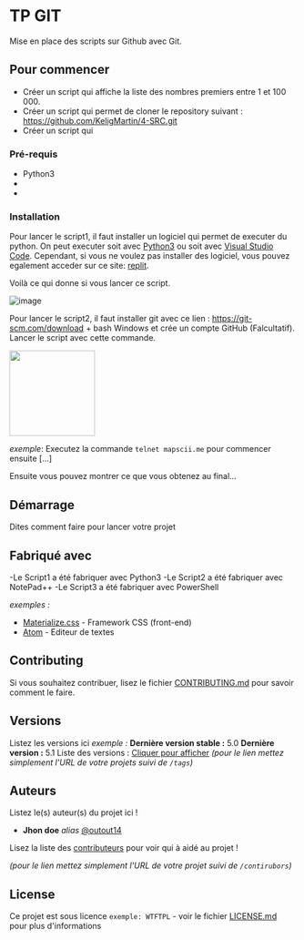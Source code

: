 # TP GIT

Mise en place des scripts sur Github avec Git. 

## Pour commencer

- Créer un script qui affiche la liste des nombres premiers entre 1 et 100 000. 
- Créer un script qui permet de cloner le repository suivant : https://github.com/KeligMartin/4-SRC.git
- Créer un script qui 

### Pré-requis

- Python3
- 
- 

### Installation

Pour lancer le script1, il faut installer un logiciel qui permet de executer du python. On peut executer soit avec [Python3](https://www.python.org/downloads/) ou soit avec [Visual Studio Code](https://code.visualstudio.com/). Cependant, si vous ne voulez pas installer des logiciel, vous pouvez egalement acceder sur ce site: [replit](https://replit.com/languages/python3).

Voilà ce qui donne si vous lancer ce script.

![image](https://user-images.githubusercontent.com/114408183/193044813-80b29502-200b-4821-8c31-62bd15fbcdb9.png)

Pour lancer le script2, il faut installer git avec ce lien : https://git-scm.com/download + bash Windows et crée un compte GitHub (Falcultatif). Lancer le script avec cette commande.

<img src= "https://user-images.githubusercontent.com/114408210/193049585-4693b31e-d35e-478c-97f3-11659603b43f.png" width="(520" height="150">


_exemple_: Executez la commande ``telnet mapscii.me`` pour commencer ensuite [...]


Ensuite vous pouvez montrer ce que vous obtenez au final...

## Démarrage

Dites comment faire pour lancer votre projet

## Fabriqué avec

-Le Script1 a été fabriquer avec Python3
-Le Script2 a été fabriquer avec NotePad++
-Le Script3 a été fabriquer avec PowerShell

_exemples :_
* [Materialize.css](http://materializecss.com) - Framework CSS (front-end)
* [Atom](https://atom.io/) - Editeur de textes

## Contributing

Si vous souhaitez contribuer, lisez le fichier [CONTRIBUTING.md](https://example.org) pour savoir comment le faire.

## Versions
Listez les versions ici 
_exemple :_
**Dernière version stable :** 5.0
**Dernière version :** 5.1
Liste des versions : [Cliquer pour afficher](https://github.com/your/project-name/tags)
_(pour le lien mettez simplement l'URL de votre projets suivi de ``/tags``)_

## Auteurs
Listez le(s) auteur(s) du projet ici !
* **Jhon doe** _alias_ [@outout14](https://github.com/outout14)

Lisez la liste des [contributeurs](https://github.com/your/project/contributors) pour voir qui à aidé au projet !

_(pour le lien mettez simplement l'URL de votre projet suivi de ``/contirubors``)_

## License

Ce projet est sous licence ``exemple: WTFTPL`` - voir le fichier [LICENSE.md](LICENSE.md) pour plus d'informations

